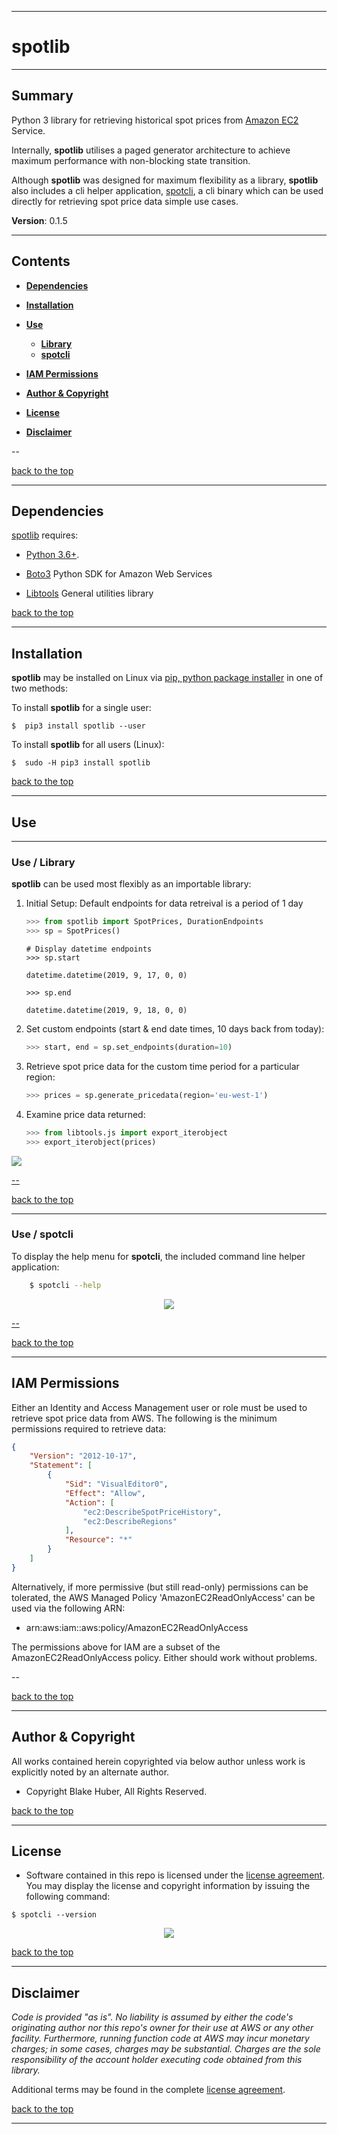 <a name="top"></a>
* * *
# spotlib
* * *

## Summary

Python 3 library for retrieving historical spot prices from [Amazon EC2](http://aws.amazon.com/ec2) Service.

Internally, **spotlib** utilises a paged generator architecture to achieve maximum performance with non-blocking state transition.

Although **spotlib** was designed for maximum flexibility as a library, **spotlib** also includes a cli helper application, [spotcli](#spotcli), a cli binary which can be used directly for retrieving spot price data simple use cases.

**Version**: 0.1.5

* * *

## Contents

* [**Dependencies**](#dependencies)

* [**Installation**](#installation)

* [**Use**](#use)
    * [**Library**](#use)
    * [**spotcli**](#spotcli)

* [**IAM Permissions**](#iam-permissions)

* [**Author & Copyright**](#author--copyright)

* [**License**](#license)

* [**Disclaimer**](#disclaimer)

--

[back to the top](#top)

* * *

## Dependencies

[spotlib](https://github.com/fstab50/spotlib) requires:

* [Python 3.6+](https://docs.python.org/3/).

* [Boto3](https://boto3.amazonaws.com/v1/documentation/api/latest/reference/services/index.html) Python SDK for Amazon Web Services

* [Libtools](https://github.com/fstab50/libtools) General utilities library


[back to the top](#top)

* * *
## Installation

**spotlib** may be installed on Linux via [pip, python package installer](https://pypi.org/project/pip) in one of two methods:

To install **spotlib** for a single user:

```
$  pip3 install spotlib --user
```

To install **spotlib** for all users (Linux):

```
$  sudo -H pip3 install spotlib
```

[back to the top](#top)

* * *
## Use
* * *
### Use / Library

**spotlib** can be used most flexibly as an importable library:

1. Initial Setup:  Default endpoints for data retreival is a period of 1 day

    ```python
    >>> from spotlib import SpotPrices, DurationEndpoints
    >>> sp = SpotPrices()
    ```

    ```
    # Display datetime endpoints
    >>> sp.start

    datetime.datetime(2019, 9, 17, 0, 0)

    >>> sp.end

    datetime.datetime(2019, 9, 18, 0, 0)
    ```

2. Set custom endpoints (start & end date times, 10 days back from today):

    ```python
    >>> start, end = sp.set_endpoints(duration=10)
    ```

3. Retrieve spot price data for the custom time period for a particular region:

    ```python
    >>> prices = sp.generate_pricedata(region='eu-west-1')
    ```

4. Examine price data returned:

    ```python
    >>> from libtools.js import export_iterobject
    >>> export_iterobject(prices)
    ```


<p>
    <a href="http://images.awspros.world/spotlib/use-library.png" target="_blank"><img src="./assets/use-library.png">
</p>

--

[back to the top](#top)

* * *
<a name="spotcli"></a>
### Use / spotcli

To display the help menu for **spotcli**, the included command line helper application:

```bash
    $ spotcli --help
```

<p align="center">
    <a href="http://images.awspros.world/spotlib/help-menu.png" target="_blank"><img src="./assets/help-menu.png">
</p>

--

[back to the top](#top)

* * *
## IAM Permissions

Either an Identity and Access Management user or role must be used to retrieve spot price data from AWS. The following is the minimum permissions required to retrieve data:

```json
{
    "Version": "2012-10-17",
    "Statement": [
        {
            "Sid": "VisualEditor0",
            "Effect": "Allow",
            "Action": [
                "ec2:DescribeSpotPriceHistory",
                "ec2:DescribeRegions"
            ],
            "Resource": "*"
        }
    ]
}
```

Alternatively, if more permissive (but still read-only) permissions can be tolerated, the AWS Managed Policy 'AmazonEC2ReadOnlyAccess' can be used via the following ARN:

* arn:aws:iam::aws:policy/AmazonEC2ReadOnlyAccess

The permissions above for IAM are a subset of the AmazonEC2ReadOnlyAccess policy.  Either should work without problems.

--

[back to the top](#top)

* * *

## Author & Copyright

All works contained herein copyrighted via below author unless work is explicitly noted by an alternate author.

* Copyright Blake Huber, All Rights Reserved.

[back to the top](#top)

* * *

## License

* Software contained in this repo is licensed under the [license agreement](./LICENSE.md).  You may display the license and copyright information by issuing the following command:

```
$ spotcli --version
```

<p align="center">
    <a href="http://images.awspros.world/spotlib/version-copyright.png" target="_blank"><img src="./assets/version-copyright.png">
</p>

[back to the top](#top)

* * *

## Disclaimer

*Code is provided "as is". No liability is assumed by either the code's originating author nor this repo's owner for their use at AWS or any other facility. Furthermore, running function code at AWS may incur monetary charges; in some cases, charges may be substantial. Charges are the sole responsibility of the account holder executing code obtained from this library.*

Additional terms may be found in the complete [license agreement](./LICENSE.md).

[back to the top](#top)

* * *
